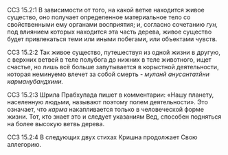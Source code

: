 ССЗ 15.2:1	В зависимости от того, на какой ветке находится живое существо, оно получает определенное материальное тело со свойственными ему органами восприятия; и, согласно сочетанию _гун,_ под влиянием которых находится эта часть дерева, живое существо будет привлекаться теми или иными побегами, или объектами чувств.

ССЗ 15.2:2	Так живое существо, путешествуя из одной жизни в другую, с верхних ветвей в теле полубога до нижних в теле животного, ищет счастье, но лишь всё больше запутывается в корыстной деятельности, которая неминуемо влечет за собой смерть - _муланй анусантатйни карманубандхини._

ССЗ 15.2:3	Шрила Прабхупада пишет в комментарии: «Нашу планету, населенную людьми, называют поэтому полем деятельности». Это означает, что _карма_ накапливается только в человеческой форме жизни. Тот, кто знает это и следует указаниям Вед, способен подняться на более высокую ветвь дерева.

ССЗ 15.2:4	В следующих двух стихах Кришна продолжает Свою аллегорию.